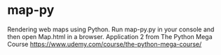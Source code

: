 # map-py
Rendering web maps using Python.
Run map-py.py in your console and then open Map.html in a browser.
Application 2 from The Python Mega Course
https://www.udemy.com/course/the-python-mega-course/
